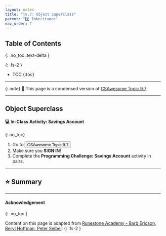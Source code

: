 ```yaml
---
layout: notes
title: "📓9.7: Object Superclass" 
parent: "9️⃣ Inheritance"
nav_order: 7
---
```


## Table of Contents
{: .no_toc .text-delta }

{: .fs-2 }
- TOC
{:toc}

---

{:.note}
📖 This page is a condensed version of [CSAwesome Topic 9.7](https://runestone.academy/ns/books/published/csawesome/Unit9-Inheritance/topic-9-7-Object.html) 

---

## Object Superclass

#### 💻 In-Class Activity: Savings Account
{:.no_toc}


<div class="task" markdown="block">
    
1. Go to <a href="https://runestone.academy/ns/books/published/csawesome/Unit9-Inheritance/topic-9-7-Object.html"><button type="button" name="button" class="btn">CSAwesome Topic 9.7</button></a> 
2. Make sure you **SIGN IN**!
3. Complete the **Programming Challenge: Savings Account** activity in pairs.

</div>

---

## ⭐️ Summary



---

#### Acknowledgement
{: .no_toc }

Content on this page is adapted from [Runestone Academy - Barb Ericson, Beryl Hoffman, Peter Seibel](https://runestone.academy/ns/books/published/csawesome/index.html?mode=browsing).
{: .fs-2 }
